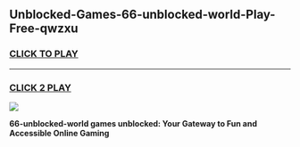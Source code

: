 
## Unblocked-Games-66-unblocked-world-Play-Free-qwzxu
<h3>
<a href="https://premium76.site?title=66-unblocked-world&ref=12A">CLICK TO PLAY</a></h3>
<hr>

<h3>
<a href="https://premium76.site?title=66-unblocked-world&ref=12A">CLICK 2 PLAY</a>
  
</h3>

<a href="https://premium76.site?title=66-unblocked-world&ref=12A"><img src="https://clearcache.store/games.png"></a>


**66-unblocked-world games unblocked: Your Gateway to Fun and Accessible Online Gaming**
